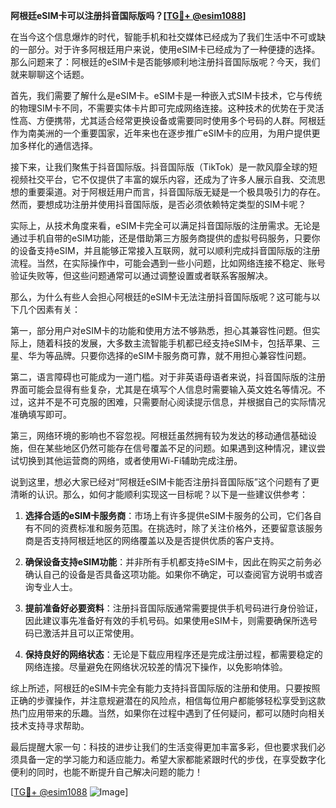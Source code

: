 **阿根廷eSIM卡可以注册抖音国际版吗？[[TG💪+ @esim1088](https://t.me/s/esim1088)]**

在当今这个信息爆炸的时代，智能手机和社交媒体已经成为了我们生活中不可或缺的一部分。对于许多阿根廷用户来说，使用eSIM卡已经成为了一种便捷的选择。那么问题来了：阿根廷的eSIM卡是否能够顺利地注册抖音国际版呢？今天，我们就来聊聊这个话题。

首先，我们需要了解什么是eSIM卡。eSIM卡是一种嵌入式SIM卡技术，它与传统的物理SIM卡不同，不需要实体卡片即可完成网络连接。这种技术的优势在于灵活性高、方便携带，尤其适合经常更换设备或需要同时使用多个号码的人群。阿根廷作为南美洲的一个重要国家，近年来也在逐步推广eSIM卡的应用，为用户提供更加多样化的通信选择。

接下来，让我们聚焦于抖音国际版。抖音国际版（TikTok）是一款风靡全球的短视频社交平台，它不仅提供了丰富的娱乐内容，还成为了许多人展示自我、交流思想的重要渠道。对于阿根廷用户而言，抖音国际版无疑是一个极具吸引力的存在。然而，要想成功注册并使用抖音国际版，是否必须依赖特定类型的SIM卡呢？

实际上，从技术角度来看，eSIM卡完全可以满足抖音国际版的注册需求。无论是通过手机自带的eSIM功能，还是借助第三方服务商提供的虚拟号码服务，只要你的设备支持eSIM，并且能够正常接入互联网，就可以顺利完成抖音国际版的注册流程。当然，在实际操作中，可能会遇到一些小问题，比如网络连接不稳定、账号验证失败等，但这些问题通常可以通过调整设置或者联系客服解决。

那么，为什么有些人会担心阿根廷的eSIM卡无法注册抖音国际版呢？这可能与以下几个因素有关：

第一，部分用户对eSIM卡的功能和使用方法不够熟悉，担心其兼容性问题。但实际上，随着科技的发展，大多数主流智能手机都已经支持eSIM卡，包括苹果、三星、华为等品牌。只要你选择的eSIM卡服务商可靠，就不用担心兼容性问题。

第二，语言障碍也可能成为一道门槛。对于非英语母语者来说，抖音国际版的注册界面可能会显得有些复杂，尤其是在填写个人信息时需要输入英文姓名等情况。不过，这并不是不可克服的困难，只需要耐心阅读提示信息，并根据自己的实际情况准确填写即可。

第三，网络环境的影响也不容忽视。阿根廷虽然拥有较为发达的移动通信基础设施，但在某些地区仍然可能存在信号覆盖不足的问题。如果遇到这种情况，建议尝试切换到其他运营商的网络，或者使用Wi-Fi辅助完成注册。

说到这里，想必大家已经对“阿根廷eSIM卡能否注册抖音国际版”这个问题有了更清晰的认识。那么，如何才能顺利实现这一目标呢？以下是一些建议供参考：

1. **选择合适的eSIM卡服务商**：市场上有许多提供eSIM卡服务的公司，它们各自有不同的资费标准和服务范围。在挑选时，除了关注价格外，还要留意该服务商是否支持阿根廷地区的网络覆盖以及是否提供优质的客户支持。

2. **确保设备支持eSIM功能**：并非所有手机都支持eSIM卡，因此在购买之前务必确认自己的设备是否具备这项功能。如果你不确定，可以查阅官方说明书或咨询专业人士。

3. **提前准备好必要资料**：注册抖音国际版通常需要提供手机号码进行身份验证，因此建议事先准备好有效的手机号码。如果使用eSIM卡，则需要确保所选号码已激活并且可以正常使用。

4. **保持良好的网络状态**：无论是下载应用程序还是完成注册过程，都需要稳定的网络连接。尽量避免在网络状况较差的情况下操作，以免影响体验。

综上所述，阿根廷的eSIM卡完全有能力支持抖音国际版的注册和使用。只要按照正确的步骤操作，并注意规避潜在的风险点，相信每位用户都能够轻松享受到这款热门应用带来的乐趣。当然，如果你在过程中遇到了任何疑问，都可以随时向相关技术支持寻求帮助。

最后提醒大家一句：科技的进步让我们的生活变得更加丰富多彩，但也要求我们必须具备一定的学习能力和适应能力。希望大家都能紧跟时代的步伐，在享受数字化便利的同时，也能不断提升自己解决问题的能力！

[[TG💪+ @esim1088](https://t.me/s/esim1088) ![Image](https://i.postimg.cc/4NQfJmqS/Snipaste-2025-05-13-00-14-12.png)]